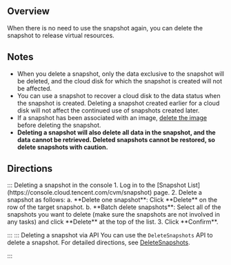 ## Overview
When there is no need to use the snapshot again, you can delete the snapshot to release virtual resources.


## Notes
- When you delete a snapshot, only the data exclusive to the snapshot will be deleted, and the cloud disk for which the snapshot is created will not be affected.
- You can use a snapshot to recover a cloud disk to the data status when the snapshot is created. Deleting a snapshot created earlier for a cloud disk will not affect the continued use of snapshots created later.
- If a snapshot has been associated with an image, [delete the image](https://intl.cloud.tencent.com/document/product/213/6036) before deleting the snapshot.
- **Deleting a snapshot will also delete all data in the snapshot, and the data cannot be retrieved. Deleted snapshots cannot be restored, so delete snapshots with caution.**



## Directions

<dx-tabs>
::: Deleting a snapshot in the console
1. Log in to the [Snapshot List](https://console.cloud.tencent.com/cvm/snapshot) page.
2. Delete a snapshot as follows:
 a. **Delete one snapshot**: Click **Delete** on the row of the target snapshot.
 b. **Batch delete snapshots**: Select all of the snapshots you want to delete (make sure the snapshots are not involved in any tasks) and click **Delete** at the top of the list.
3. Click **Confirm**.

:::
::: Deleting a snapshot via API
You can use the `DeleteSnapshots` API to delete a snapshot. For detailed directions, see [DeleteSnapshots](https://intl.cloud.tencent.com/document/product/362/15645).

:::
</dx-tabs>




